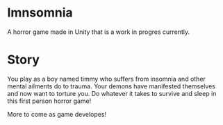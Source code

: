 # Imnsomnia

 A horror game made in Unity that is a work in progres currently.
 
 # Story
 
 You play as a boy named timmy who suffers from insomnia and other mental ailments do to trauma. 
 Your demons have manifested themselves and now want to torture you. Do whatever it takes to survive and sleep in this first person horror game!
 
 
 More to come as game developes!
